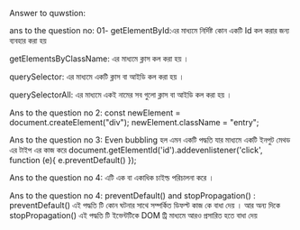 Answer to quwstion:

ans to the question no: 01-
getElementById:এর মাধ্যমে নির্দিষ্ট কোন  একটি  Id  কল করার জন্য ব্যবহার করা হয় 

getElementsByClassName: এর মাধ্যমে ক্লাস কল করা হয় ।

querySelector: এর মাধ্যমে একটি ক্লাস বা আইডি কল করা হয় ।


querySelectorAll: এর মাধ্যমে একই নামের সব গুলো ক্লাস বা আইডি কল করা হয় ।

Ans to the question no 2:
const newElement = document.createElement("div");
        newElement.className = "entry";


Ans to the question no 3:
Even bubbling  হল এমন একটি পদ্ধতি যার মাধ্যমে একটি ইনপুট মেথড এর টাইপ এর কাজ করে
document.getElementId('id').addevenlistener('click', function (e){
 e.preventDefault()
});

Ans to the question no 4:
এটি এক বা একাধিক চাইল্ড পরিচালনা করে ।


Ans to the question no 4: 
preventDefault() and stopPropagation() : preventDefault() এই পদ্ধতি টি কোন  ঘটনার সাথে সম্পর্কিত ডিফল্ট কাজ কে বাধা দেয় । আর অন্য দিকে stopPropagation() এই পদ্ধতি টি  ইভেন্টটিকে DOM ট্রি মাধ্যমে আরও প্রসারিত হতে বাধা দেয়  

